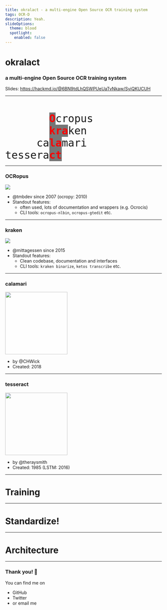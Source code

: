 ```yaml
---
title: okralact - a multi-engine Open Source OCR training system
tags: OCR-D
description: Yeah.
slideOptions:
  theme: blood
  spotlight:
    enabled: false
---
```


<style>
.kb-hi { 
	color: red;
	background-color: #00000088;
}
.dark-bg {
	background-color: #00000088 !important;
}
.light-bg {
	background-color: #ffffff88 !important;
}
</style>

# okralact

### a multi-engine Open Source OCR training system

Slides: https://hackmd.io/@6BN9tdLhQSWPUeUaTvNkaw/SyiQKUCUH

---

<!-- .slide: data-background="https://i.kinja-img.com/gawker-media/image/upload/s--bkH_Ymo7--/c_scale,f_auto,fl_progressive,q_80,w_800/ajw6qfdhxt5e4ltqqm4c.jpg" -->

<div style="font-family: monospace; white-space: pre; font-size: 2.4em">
       <strong class="kb-hi">O</strong>cropus            
       <strong class="kb-hi">kra</strong>ken             
     ca<strong class="kb-hi">la</strong>mari             
tessera<strong class="kb-hi">ct</strong>              
</div>

----

### OCRopus

![](https://camo.githubusercontent.com/b2f37cff3fbe6d987d1e333de9c717226f064bf5/687474703a2f2f6d61646d2e64666b692e64652f5f6d656469612f6f63726f7075732e706e67)

* @tmbdev since 2007 (ocropy: 2010)
* Standout features:
	* often used, lots of documentation and wrappers (e.g. Ocrocis)
	* CLI tools: `ocropus-nlbin`, `ocropus-gtedit` etc.

----

### kraken

![](https://miro.medium.com/max/440/1*3Trbay07WLA99_czXxn_yA.jpeg)

* @mittagessen since 2015
* Standout features:
	* Clean codebase, documentation and interfaces
	* CLI tools: `kraken binarize`, `ketos transcribe` etc.

----

### calamari 
<p>
	<img class="light-bg" src="https://avatars1.githubusercontent.com/u/40763252?v=4" height="200"/>
</p>

* by @CHWick
* Created: 2018

----

### tesseract

<p>
	<img src="https://user-images.githubusercontent.com/33478216/39959054-aa7b6138-5614-11e8-9961-25d137dcb43b.jpg" height="200"/>
</p>

* by @theraysmith
* Created: 1985 (LSTM: 2016)


---

<!-- .slide: data-background="https://petapixel.com/assets/uploads/2015/04/octopus.jpg" -->
<!-- .slide: class="dark-bg" -->

# Training

---

<!-- .slide: data-background="https://s3-us-west-1.amazonaws.com/scifindr/articles/images/cephalopods/cephalopods-plate_franz-anthony.jpg" -->

# Standardize!

---

<!-- .slide: data-background="https://github.com/Doreenruirui/okralact/raw/master/docs/Framework.png" -->
<!-- .slide: class="dark-bg" -->

# Architecture

---

### Thank you! :sheep: 

You can find me on

- GitHub
- Twitter
- or email me
